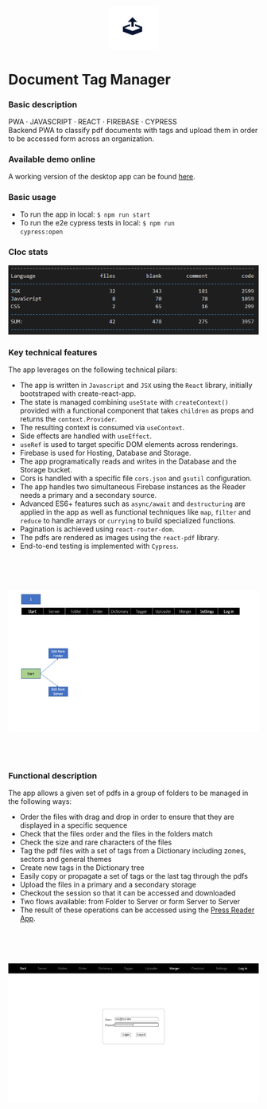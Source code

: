 <p align="center">
<img src="https://github.com/c1b3rt00lk1t/press-uploader-prototype/blob/demo/images/uploader.png?raw=true" width="20%" height="20%" >
</p>

# Document Tag Manager

### Basic description

PWA · JAVASCRIPT · REACT · FIREBASE · CYPRESS  
Backend PWA to classify pdf documents with tags and upload them in order to be accessed form across an organization.

### Available demo online

A working version of the desktop app can be found <a href="https://press-uploader-demo.web.app/" target="_blank">here</a>.

### Basic usage

- To run the app in local: <code>$ npm run start</code>
- To run the e2e cypress tests in local: <code>$ npm run cypress:open</code>

### Cloc stats

![cloc stats](https://github.com/c1b3rt00lk1t/press-uploader-prototype/blob/demo/images/cloc_stats.png?raw=true)

### Key technical features

The app leverages on the following technical pilars:

- The app is written in <code>Javascript</code> and <code>JSX</code> using the <code>React</code> library, initially bootstraped with create-react-app.
- The state is managed combining <code>useState</code> with <code>createContext()</code> provided with a functional component that takes <code>children</code> as props and returns the <code>context.Provider</code>.
- The resulting context is consumed via <code>useContext</code>.
- Side effects are handled with <code>useEffect</code>.
- <code>useRef</code> is used to target specific DOM elements across renderings.
- Firebase is used for Hosting, Database and Storage.
- The app programatically reads and writes in the Database and the Storage bucket.
- Cors is handled with a specific file <code>cors.json</code> and <code>gsutil</code> configuration.
- The app handles two simultaneous Firebase instances as the Reader needs a primary and a secondary source.
- Advanced ES6+ features such as <code>async/await</code> and <code>destructuring</code> are applied in the app as well as functional techniques like <code>map</code>, <code>filter</code> and <code>reduce</code> to handle arrays or <code>currying</code> to build specialized functions.
- Pagination is achieved using <code>react-router-dom</code>.
- The pdfs are rendered as images using the <code>react-pdf</code> library.
- End-to-end testing is implemented with <code>Cypress</code>.

<br/><br/>
<br/><br/>
![app state flow](https://github.com/c1b3rt00lk1t/press-uploader-prototype/blob/demo/images/workflows.gif?raw=true)
<br/><br/>
<br/><br/>

### Functional description

The app allows a given set of pdfs in a group of folders to be managed in the following ways:

- Order the files with drag and drop in order to ensure that they are displayed in a specific sequence
- Check that the files order and the files in the folders match
- Check the size and rare characters of the files
- Tag the pdf files with a set of tags from a Dictionary including zones, sectors and general themes
- Create new tags in the Dictionary tree
- Easily copy or propagate a set of tags or the last tag through the pdfs
- Upload the files in a primary and a secondary storage
- Checkout the session so that it can be accessed and downloaded
- Two flows available: from Folder to Server or form Server to Server
- The result of these operations can be accessed using the <a href="https://github.com/c1b3rt00lk1t/press-reader-prototype" target="_blank">Press Reader App</a>.

<br/><br/>
<br/><br/>
![app functional flow](https://github.com/c1b3rt00lk1t/press-uploader-prototype/blob/demo/images/uploader_flow.gif?raw=true)
